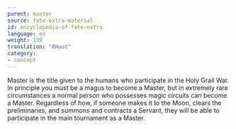 ```yaml
---
parent: master
source: fate-extra-material
id: encyclopedia-of-fate-extra
language: en
weight: 139
translation: "RHuot"
category:
- concept
---
```


Master is the title given to the humans who participate in the Holy Grail War.
In principle you must be a magus to become a Master, but in extremely rare circumstances a normal person who possesses magic circuits can become a Master.
Regardless of how, if someone makes it to the Moon, clears the preliminaries, and summons and contracts a Servant, they will be able to participate in the main tournament as a Master.
